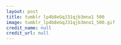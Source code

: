 ```yaml
---
layout: post
title: tumblr lp4b8eGqJ31qjb3mno1 500
image: tumblr_lp4b8eGqJ31qjb3mno1_500.gif
credit_name: null 
credit_url: null
---
```


